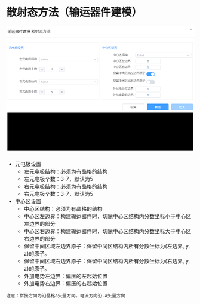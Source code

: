 # 散射态方法（输运器件建模）


![qstudio_manual_build_transport_scattering](.././nested/qstudio_manual_build_transport_scattering.png)
- 元电极设置
  - 左元电极结构：必须为有晶格的结构
  - 左元电极个数：3-7，默认为5
  - 右元电极结构：必须为有晶格的结构
  - 右元电极个数：3-7，默认为5
- 中心区设置
  - 中心区结构：必须为有晶格的结构
  - 中心区左边界：构建输运器件时，切除中心区结构内分数坐标小于中心区左边界的部分
  - 中心区右边界：构建输运器件时，切除中心区结构内分数坐标大于中心区右边界的部分
  - 保留中间区域左边界原子：保留中间区结构内所有分数坐标为(左边界, y, z)的原子。
  - 保留中间区域右边界原子：保留中间区结构内所有分数坐标为(右边界, y, z)的原子。
  - 外加电势左边界：偏压的左起始位置
  - 外加电势右边界：偏压的右起始位置

```
注意：拼接方向为沿晶格a矢量方向。电流方向沿-a矢量方向
```